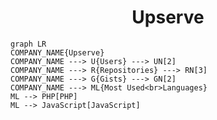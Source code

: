 <h1 align="center">Upserve</h1>

```mermaid
graph LR
COMPANY_NAME{Upserve}
COMPANY_NAME ---> U{Users} ---> UN[2]
COMPANY_NAME ---> R{Repositories} ---> RN[3]
COMPANY_NAME ---> G{Gists} ---> GN[2]
COMPANY_NAME ---> ML{Most Used<br>Languages}
ML --> PHP[PHP]
ML --> JavaScript[JavaScript]
```
